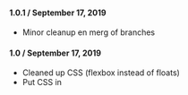 #### 1.0.1 / September 17, 2019
* Minor cleanup en merg of branches

#### 1.0 / September 17, 2019
* Cleaned up CSS (flexbox instead of floats)
* Put CSS in <style>-tags in page
* Removed unnecessary checks
* Removed ob_start() and put it all into nice strings
* Removed extra paragraph tags surrounding shortcode-tags
* Changed description to be clearer on usage

#### 0.4.1 / June 8, 2019
* Waarschuwing toegevoegd: geen wijzigingen maken op mk24.nl, alleen op Github

#### 0.4 / June 8, 2019
* Added changelog

#### 0.3 / June 8, 2019
* Move to Github

#### 0.2 / March 15, 2019
* Little clean up for new site

#### 0.1
* Initial release
